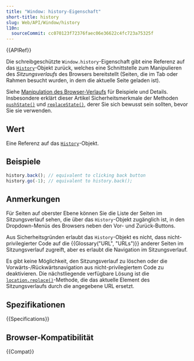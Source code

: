 ```yaml
---
title: "Window: history-Eigenschaft"
short-title: history
slug: Web/API/Window/history
l10n:
  sourceCommit: cc070123f72376faec06e36622c4fc723a75325f
---
```


{{APIRef}}

Die schreibgeschützte `Window.history`-Eigenschaft gibt eine Referenz auf das [`History`](/de/docs/Web/API/History)-Objekt zurück, welches eine Schnittstelle zum Manipulieren des _Sitzungsverlaufs_ des Browsers bereitstellt (Seiten, die im Tab oder Rahmen besucht wurden, in dem die aktuelle Seite geladen ist).

Siehe [Manipulation des Browser-Verlaufs](/de/docs/Web/API/History_API) für Beispiele und Details. Insbesondere erklärt dieser Artikel Sicherheitsmerkmale der Methoden [`pushState()`](/de/docs/Web/API/History/pushState) und [`replaceState()`](/de/docs/Web/API/History/replaceState), derer Sie sich bewusst sein sollten, bevor Sie sie verwenden.

## Wert

Eine Referenz auf das [`History`](/de/docs/Web/API/History)-Objekt.

## Beispiele

```js
history.back(); // equivalent to clicking back button
history.go(-1); // equivalent to history.back();
```

## Anmerkungen

Für Seiten auf oberster Ebene können Sie die Liste der Seiten im Sitzungsverlauf sehen, die über das `History`-Objekt zugänglich ist, in den Dropdown-Menüs des Browsers neben den Vor- und Zurück-Buttons.

Aus Sicherheitsgründen erlaubt das `History`-Objekt es nicht, dass nicht-privilegierter Code auf die {{Glossary("URL", "URLs")}} anderer Seiten im Sitzungsverlauf zugreift, aber es erlaubt die Navigation im Sitzungsverlauf.

Es gibt keine Möglichkeit, den Sitzungsverlauf zu löschen oder die Vorwärts-/Rückwärtsnavigation aus nicht-privilegiertem Code zu deaktivieren. Die nächstliegende verfügbare Lösung ist die [`location.replace()`](/de/docs/Web/API/Location/replace)-Methode, die das aktuelle Element des Sitzungsverlaufs durch die angegebene URL ersetzt.

## Spezifikationen

{{Specifications}}

## Browser-Kompatibilität

{{Compat}}
